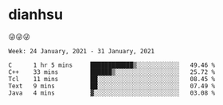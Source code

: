 
# dianhsu

:stuck_out_tongue_winking_eye::stuck_out_tongue_winking_eye::stuck_out_tongue_winking_eye:

<!--START_SECTION:waka-->
```text
Week: 24 January, 2021 - 31 January, 2021

C      1 hr 5 mins     ████████████▒░░░░░░░░░░░░   49.46 % 
C++    33 mins         ██████▒░░░░░░░░░░░░░░░░░░   25.72 % 
Tcl    11 mins         ██░░░░░░░░░░░░░░░░░░░░░░░   08.45 % 
Text   9 mins          ██░░░░░░░░░░░░░░░░░░░░░░░   07.49 % 
Java   4 mins          ▓░░░░░░░░░░░░░░░░░░░░░░░░   03.08 % 
```
<!--END_SECTION:waka-->
